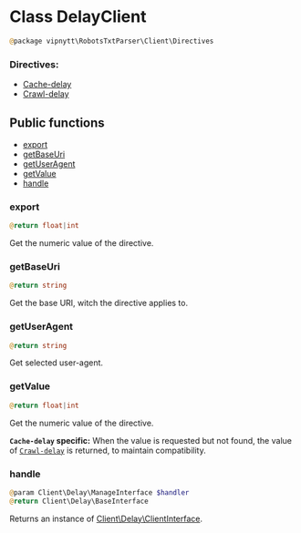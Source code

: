 # Class DelayClient
```php
@package vipnytt\RobotsTxtParser\Client\Directives
```

### Directives:
- [Cache-delay](../Directives.md#cache-delay)
- [Crawl-delay](../Directives.md#crawl-delay)

## Public functions
- [export](#export)
- [getBaseUri](#getbaseuri)
- [getUserAgent](#getuseragent)
- [getValue](#getvalue)
- [handle](#handle)

### export
```php
@return float|int
```
Get the numeric value of the directive.

### getBaseUri
```php
@return string
```
Get the base URI, witch the directive applies to.

### getUserAgent
```php
@return string
```
Get selected user-agent.

### getValue
```php
@return float|int
```
Get the numeric value of the directive.

__`Cache-delay` specific:__
When the value is requested but not found, the value of [``Crawl-delay``](../Directives.md#crawl-delay) is returned, to maintain compatibility.

### handle
```php
@param Client\Delay\ManageInterface $handler
@return Client\Delay\BaseInterface
```
Returns an instance of [Client\Delay\ClientInterface](DelayBaseInterface.md).
